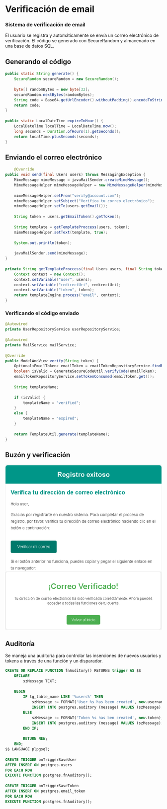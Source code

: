 # Verificación de email

### Sistema de verificación de email

El usuario se registra y automáticamente se envía un correo electrónico de verificación. El código se generado con SecureRandom y almacenado en una base de datos SQL.

## Generando el código
```java
public static String generate() {
    SecureRandom secureRandom = new SecureRandom();

    byte[] randomBytes = new byte[32];
    secureRandom.nextBytes(randomBytes);
    String code = Base64.getUrlEncoder().withoutPadding().encodeToString(randomBytes);
    return code;
}

public static LocalDateTime expireInHour() {
    LocalDateTime localTime = LocalDateTime.now();
    long seconds = Duration.ofHours(1).getSeconds();
    return localTime.plusSeconds(seconds); 
}
```

## Enviando el correo electrónico
```java
    @Override
public void send(final Users users) throws MessagingException {
    MimeMessage mimeMessage = javaMailSender.createMimeMessage();
    MimeMessageHelper mimeMessageHelper = new MimeMessageHelper(mimeMessage);

    mimeMessageHelper.setFrom("verify@account.com");
    mimeMessageHelper.setSubject("Verifica tu correo electrónico");
    mimeMessageHelper.setTo(users.getEmail());

    String token = users.getEmailToken().getToken();
    
    String template = getTemplateProccess(users, token);
    mimeMessageHelper.setText(template, true);

    System.out.println(token);

    javaMailSender.send(mimeMessage);
}
    
private String getTemplateProccess(final Users users, final String token) {
    Context context = new Context();
    context.setVariable("user", users);
    context.setVariable("redirectUri", redirectUri);
    context.setVariable("token", token);
    return templateEngine.process("email", context);
}
```

### Verificando el código enviado

```java
@Autowired
private UserRepositoryService userRepositoryService;

@Autowired
private MailService mailService;

@Override
public ModelAndView verify(String token) {
    Optional<EmailToken> emailToken = emailTokenRepositoryService.findByToken(token);
    boolean isValid = GenerateSecureCodeUtil.verifyCode(emailToken);
    emailTokenRepositoryService.setTokenConsumed(emailToken.get());
    
    String templateName;
    
    if (isValid) {
        templateName = "verified";
    }
    else {
        templateName = "expired";
    }
    
    return TemplateUtil.generate(templateName);
}
```

## Buzón y verificación
<img src="assets/email.png">
<img src="assets/verified.png">

## Auditoría

Se maneja una auditoría para controlar las inserciones de nuevos usuarios y tokens a través de una función y un disparador.

```sql
CREATE OR REPLACE FUNCTION fnAuditory() RETURNS trigger AS $$
	DECLARE
		szMessage TEXT;

	BEGIN 
		IF tg_table_name LIKE '%users%' THEN 
			szMessage := FORMAT('User %s has been created', new.username);
			INSERT INTO postgres.auditory (message) VALUES (szMessage);
		ELSE 
			szMessage := FORMAT('Token %s has ben created', new.token);
			INSERT INTO postgres.auditory (message) VALUES (szMessage);
		END IF;
		
		RETURN NEW;
	END;
$$ LANGUAGE plpgsql;

CREATE TRIGGER onTriggerSaveUser
AFTER INSERT ON postgres.users
FOR EACH ROW
EXECUTE FUNCTION postgres.fnAuditory();

CREATE TRIGGER onTriggerSaveToken
AFTER INSERT ON postgres.email_token
FOR EACH ROW
EXECUTE FUNCTION postgres.fnAuditory();
```
